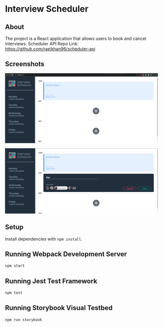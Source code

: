 # Interview Scheduler

## About
The project is a React application that allows users to book and cancel interviews.
Scheduler API Repo Link: https://github.com/raejkhan96/scheduler-api

## Screenshots
!["This screeshot shows the basic display of how the interview scheduler should look."](https://github.com/raejkhan96/scheduler/blob/master/docs/interviewScheduler1.png?raw=true)

!["This screeshot shows the display of how the interview scheduler should look when a user is trying to book an interview."](https://github.com/raejkhan96/scheduler/blob/master/docs/interviewScheduler2.png?raw=true)



## Setup

Install dependencies with `npm install`.

## Running Webpack Development Server

```sh
npm start
```

## Running Jest Test Framework

```sh
npm test
```

## Running Storybook Visual Testbed

```sh
npm run storybook
```
